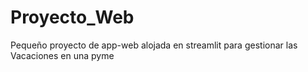 # Proyecto_Web
Pequeño proyecto de app-web alojada en streamlit para gestionar las Vacaciones en una pyme
